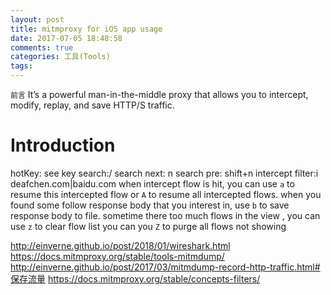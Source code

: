 ```yaml
---
layout: post
title: mitmproxy for iOS app usage
date: 2017-07-05 18:48:58
comments: true
categories: 工具(Tools)
tags:
---
```


``前言``
It’s a powerful man-in-the-middle proxy that allows you to intercept, modify, replay, and save HTTP/S traffic.

<!-- more -->

# Introduction

hotKey:
see key
search:/
search next: n
search pre: shift+n
intercept filter:i
  deafchen.com|baidu.com
when intercept flow is hit, you can use `a` to resume this intercepted flow or `A` to resume all intercepted flows.
when you found some follow response body that you interest in, use `b` to save response body to file.
sometime there too much flows in the view , you can use `z` to clear flow list
you can you `Z` to purge all flows not showing 


http://einverne.github.io/post/2018/01/wireshark.html
https://docs.mitmproxy.org/stable/tools-mitmdump/
http://einverne.github.io/post/2017/03/mitmdump-record-http-traffic.html#保存流量
https://docs.mitmproxy.org/stable/concepts-filters/
